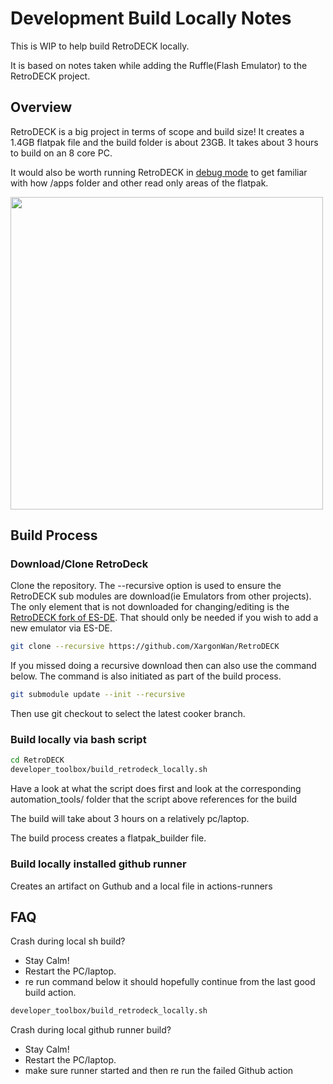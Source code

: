 # Development Build Locally Notes

This is WIP to help build RetroDECK locally. 

It is based on notes taken while adding the Ruffle(Flash Emulator) to the RetroDECK project. 

## Overview

RetroDECK is a big project in terms of scope and build size! It creates a 1.4GB flatpak file and the build folder is about 23GB.
It takes about 3 hours to build on an 8 core PC.

It would also be worth running RetroDECK in [debug mode](https://retrodeck.readthedocs.io/en/latest/wiki_development/general/debug-mode/) to get familiar with how /apps folder and other read only areas of the flatpak.

<img src="../../../wiki_images/graphics/development/retrodeck-overview.png" width="500">


## Build Process

### Download/Clone RetroDeck

Clone the repository. The --recursive option is used to ensure the RetroDECK sub modules are download(ie Emulators from other projects). The only element that is not downloaded for changing/editing is the [RetroDECK fork of ES-DE](https://github.com/XargonWan/RetroDECK-ES-DE). That should only be needed if you wish to add a new emulator via ES-DE.

```bash
git clone --recursive https://github.com/XargonWan/RetroDECK
```
If you missed doing a recursive download then can also use the command below. The command is also initiated as part of the build process.

```bash
git submodule update --init --recursive
```

Then use git checkout to select the latest cooker branch.


### Build locally via bash script

```bash
cd RetroDECK
developer_toolbox/build_retrodeck_locally.sh
```

Have a look at what the script does first and look at the corresponding automation_tools/ folder that the script above references for the build

The build will take about 3 hours on a relatively pc/laptop.

The build process creates a flatpak_builder file.


### Build locally installed github runner


Creates an artifact on Guthub and a local file in actions-runners

## FAQ

Crash during local sh build?

- Stay Calm!
- Restart the PC/laptop.
- re run command below it should hopefully continue from the last good build action.

```bash 
developer_toolbox/build_retrodeck_locally.sh
```

Crash during local github runner build?

- Stay Calm!
- Restart the PC/laptop.
- make sure runner started and then re run the failed Github action